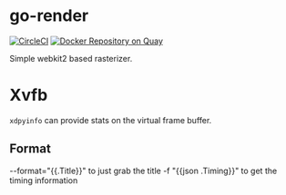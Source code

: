 # go-render

[![CircleCI](https://circleci.com/gh/Redsift/go-render.svg?style=svg)](https://circleci.com/gh/Redsift/go-render) [![Docker Repository on Quay](https://quay.io/repository/redsift/go-render/status "Docker Repository on Quay")](https://quay.io/repository/redsift/go-render)

Simple webkit2 based rasterizer. 

# Xvfb

`xdpyinfo` can provide stats on the virtual frame buffer.


## Format

--format="{{.Title}}" to just grab the title
-f "{{json .Timing}}" to get the timing information
